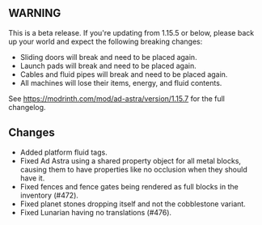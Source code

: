 ## WARNING

This is a beta release. If you're updating from 1.15.5 or below, please back up your world and expect the following
breaking changes:

- Sliding doors will break and need to be placed again.
- Launch pads will break and need to be placed again.
- Cables and fluid pipes will break and need to be placed again.
- All machines will lose their items, energy, and fluid contents.

See https://modrinth.com/mod/ad-astra/version/1.15.7 for the full changelog.

## Changes

- Added platform fluid tags.
- Fixed Ad Astra using a shared property object for all metal blocks, causing them to have properties like no occlusion when they should have it.
- Fixed fences and fence gates being rendered as full blocks in the inventory (#472).
- Fixed planet stones dropping itself and not the cobblestone variant.
- Fixed Lunarian having no translations (#476).